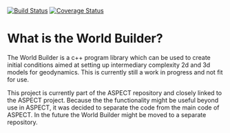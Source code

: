 [![Build Status](https://travis-ci.org/GeodynamicWorldBuilder/WorldBuilder.svg?branch=master)](https://travis-ci.org/GeodynamicWorldBuilder/WorldBuilder)
[![Coverage Status](https://coveralls.io/repos/github/GeodynamicWorldBuilder/WorldBuilder/badge.svg?branch=master)](https://coveralls.io/github/GeodynamicWorldBuilder/WorldBuilder?branch=master)

What is the World Builder?
========================

The World Builder is a c++ program library which can be used to create initial 
conditions aimed at setting up intermediary complexity 2d and 3d models for 
geodynamics. This is currently still a work in progress and not fit for use.

This project is currently part of the ASPECT repository and closely linked to 
the ASPECT project. Because the the functionality might be useful beyond use in 
ASPECT, it was decided to separate the code from the main code of ASPECT. In the 
future the World Builder might be moved to a separate repository.

